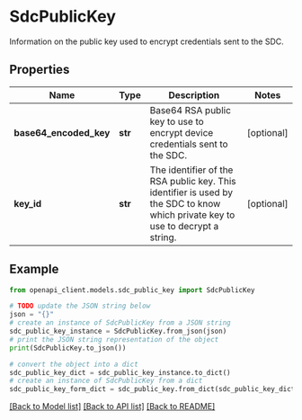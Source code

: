 # SdcPublicKey

Information on the public key used to encrypt credentials sent to the SDC.

## Properties

Name | Type | Description | Notes
------------ | ------------- | ------------- | -------------
**base64_encoded_key** | **str** | Base64 RSA public key to use to encrypt device credentials sent to the SDC. | [optional] 
**key_id** | **str** | The identifier of the RSA public key. This identifier is used by the SDC to know which private key to use to decrypt a string. | [optional] 

## Example

```python
from openapi_client.models.sdc_public_key import SdcPublicKey

# TODO update the JSON string below
json = "{}"
# create an instance of SdcPublicKey from a JSON string
sdc_public_key_instance = SdcPublicKey.from_json(json)
# print the JSON string representation of the object
print(SdcPublicKey.to_json())

# convert the object into a dict
sdc_public_key_dict = sdc_public_key_instance.to_dict()
# create an instance of SdcPublicKey from a dict
sdc_public_key_form_dict = sdc_public_key.from_dict(sdc_public_key_dict)
```
[[Back to Model list]](../README.md#documentation-for-models) [[Back to API list]](../README.md#documentation-for-api-endpoints) [[Back to README]](../README.md)


